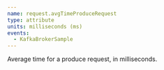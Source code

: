 ```yaml
---
name: request.avgTimeProduceRequest
type: attribute
units: milliseconds (ms)
events:
  - KafkaBrokerSample
---
```


Average time for a produce request, in milliseconds.